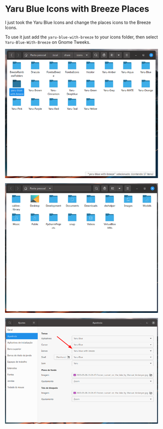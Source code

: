 # Yaru Blue Icons with Breeze Places

I just took the Yaru Blue Icons and change the places icons to the Breeze Icons.

To use it just add the `yaru-blue-with-breeze` to your icons folder, then select `Yaru-Blue-With-Breeze` on Gnome Tweeks.

![Screenshot 1](https://raw.githubusercontent.com/luizomf/yaru-blue-with-breeze-icons/master/screenshots/s1.png)

![Screenshot 2](https://github.com/luizomf/yaru-blue-with-breeze-icons/blob/master/screenshots/s2.png)

![Screenshot 3](https://github.com/luizomf/yaru-blue-with-breeze-icons/blob/master/screenshots/s3.png)
